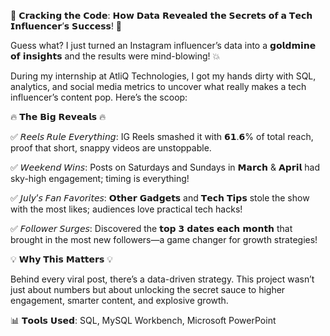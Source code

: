 🚀 𝗖𝗿𝗮𝗰𝗸𝗶𝗻𝗴 𝘁𝗵𝗲 𝗖𝗼𝗱𝗲: 𝗛𝗼𝘄 𝗗𝗮𝘁𝗮 𝗥𝗲𝘃𝗲𝗮𝗹𝗲𝗱 𝘁𝗵𝗲 𝗦𝗲𝗰𝗿𝗲𝘁𝘀 𝗼𝗳 𝗮 𝗧𝗲𝗰𝗵 𝗜𝗻𝗳𝗹𝘂𝗲𝗻𝗰𝗲𝗿’𝘀 𝗦𝘂𝗰𝗰𝗲𝘀𝘀! 🚀

Guess what? I just turned an Instagram influencer’s data into a 𝗴𝗼𝗹𝗱𝗺𝗶𝗻𝗲 𝗼𝗳 𝗶𝗻𝘀𝗶𝗴𝗵𝘁𝘀 and the results were mind-blowing! 💥

During my internship at AtliQ Technologies, I got my hands dirty with SQL, analytics, and social media metrics to uncover what really makes a tech influencer’s content pop. Here’s the scoop:

🔥 𝗧𝗵𝗲 𝗕𝗶𝗴 𝗥𝗲𝘃𝗲𝗮𝗹𝘀 🔥

✅ 𝘙𝘦𝘦𝘭𝘴 𝘙𝘶𝘭𝘦 𝘌𝘷𝘦𝘳𝘺𝘵𝘩𝘪𝘯𝘨: IG Reels smashed it with 𝟲𝟭.𝟲% of total reach, proof that short, snappy videos are unstoppable.

✅ 𝘞𝘦𝘦𝘬𝘦𝘯𝘥 𝘞𝘪𝘯𝘴: Posts on Saturdays and Sundays in 𝗠𝗮𝗿𝗰𝗵 & 𝗔𝗽𝗿𝗶𝗹 had sky-high engagement; timing is everything!

✅ 𝘑𝘶𝘭𝘺’𝘴 𝘍𝘢𝘯 𝘍𝘢𝘷𝘰𝘳𝘪𝘵𝘦𝘴: 𝗢𝘁𝗵𝗲𝗿 𝗚𝗮𝗱𝗴𝗲𝘁𝘀 and 𝗧𝗲𝗰𝗵 𝗧𝗶𝗽𝘀 stole the show with the most likes; audiences love practical tech hacks!

✅ 𝘍𝘰𝘭𝘭𝘰𝘸𝘦𝘳 𝘚𝘶𝘳𝘨𝘦𝘴: Discovered the 𝘁𝗼𝗽 𝟯 𝗱𝗮𝘁𝗲𝘀 𝗲𝗮𝗰𝗵 𝗺𝗼𝗻𝘁𝗵 that brought in the most new followers—a game changer for growth strategies!

💡 𝗪𝗵𝘆 𝗧𝗵𝗶𝘀 𝗠𝗮𝘁𝘁𝗲𝗿𝘀 💡

Behind every viral post, there’s a data-driven strategy. This project wasn’t just about numbers but about unlocking the secret sauce to higher engagement, smarter content, and explosive growth.

📊 𝗧𝗼𝗼𝗹𝘀 𝗨𝘀𝗲𝗱: SQL, MySQL Workbench, Microsoft PowerPoint
